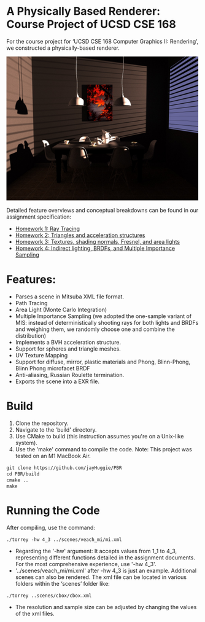 # A Physically Based Renderer: Course Project of UCSD CSE 168

For the course project for ‘UCSD CSE 168 Computer Graphics II: Rendering’, we constructed a physically-based renderer.

<img src="/sample_scenes/dining-room.jpeg" alt="dining-room" title="dining-room" width="500"/>

Detailed feature overviews and conceptual breakdowns can be found in our assignment specification:   <br />
* [Homework 1: Ray Tracing](https://cseweb.ucsd.edu/~tzli/cse168/sp2023/homework1.pdf)
* [Homework 2: Triangles and acceleration structures](https://cseweb.ucsd.edu/~tzli/cse168/sp2023/homework2.pdf)
* [Homework 3: Textures, shading normals, Fresnel, and area lights](https://cseweb.ucsd.edu/~tzli/cse168/sp2023/homework3.pdf)
* [Homework 4: Indirect lighting, BRDFs, and Multiple Importance Sampling](https://cseweb.ucsd.edu/~tzli/cse168/sp2023/homework4.pdf)

# Features:

* Parses a scene in Mitsuba XML file format.
* Path Tracing
* Area Light (Monte Carlo Integration)
* Multiple Importance Sampling (we adopted the one-sample variant of MIS: instead of deterministically shooting rays for both lights and BRDFs and weighing them, we randomly choose one and combine the distribution)
* Implements a BVH acceleration structure.
* Support for spheres and triangle meshes.
* UV Texture Mapping
* Support for diffuse, mirror, plastic materials and Phong, Blinn-Phong, Blinn Phong microfacet BRDF
* Anti-aliasing, Russian Roulette termination.
* Exports the scene into a EXR file.

# Build

1. Clone the repository.
2. Navigate to the 'build' directory.
3. Use CMake to build (this instruction assumes you're on a Unix-like system).
4. Use the 'make' command to compile the code. Note: This project was tested on an M1 MacBook Air.


```
git clone https://github.com/jayHuggie/PBR
cd PBR/build
cmake ..
make
```

# Running the Code

After compiling, use the command:
```
./torrey -hw 4_3 ../scenes/veach_mi/mi.xml
```

* Regarding the '-hw' argument: It accepts values from 1_1 to 4_3, representing different functions detailed in the assignment documents. For the most comprehensive experience, use '-hw 4_3'.  <br />
* '../scenes/veach_mi/mi.xml' after -hw 4_3 is just an example. Additional scenes can also be rendered. The xml file can be located in various folders within the ‘scenes’ folder like:
```
./torrey ..scenes/cbox/cbox.xml
```
* The resolution and sample size can be adjusted by changing the values of the xml files.



